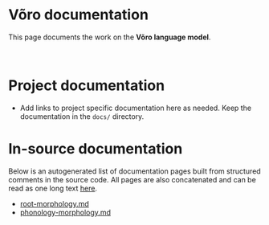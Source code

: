 # Võro documentation

This page documents the work on the **Võro language model**. 

<a href="https://giellalt.github.io/MaturityClassification.html"><img src="https://img.shields.io/badge/Maturity-Experiment-black.svg" height="15"/></a>
<a href="https://www.gnu.org/licenses/gpl-3.0"><img src="https://img.shields.io/badge/Lic-GPLv3-blue.svg" height="15"/></a>
<a href="https://github.com/giellalt/lang-vro/issues"><img src="https://img.shields.io/github/issues/giellalt/lang-vro" height="15"/></a>
<a href="https://github.com/giellalt/lang-vro/actions"><img src="https://github.com/giellalt/lang-vro/workflows/Speller%20CI+CD/badge.svg" height="15"/></a>

# Project documentation

* Add links to project specific documentation here as needed. Keep the documentation in the `docs/` directory.

# In-source documentation

Below is an autogenerated list of documentation pages built from structured comments in the source code. All pages are also concatenated and can be read as one long text [here](vro.md).
* [root-morphology.md](root-morphology.md)
* [phonology-morphology.md](phonology-morphology.md)
